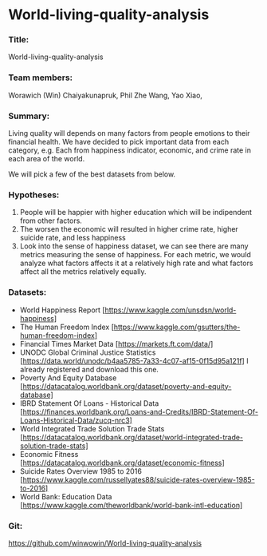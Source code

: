 # World-living-quality-analysis

### Title:
World-living-quality-analysis

### Team members:
Worawich (Win) Chaiyakunapruk,
Phil Zhe Wang, 
Yao Xiao,  

### Summary: 
Living quality will depends on many factors from people emotions to their financial health. We have decided to pick important data from each category, e.g. Each from happiness indicator, economic, and crime rate in each area of the world.

We will pick a few of the best datasets from below.

### Hypotheses: 
1. People will be happier with higher education which will be indipendent from other factors.
2. The worsen the economic will resulted in higher crime rate, higher suicide rate, and less happiness
3. Look into the sense of happiness dataset, we can see there are many metrics measuring the sense of happiness. For each metric, we would analyze what factors affects it at a relatively high rate and what factors affect all the metrics relatively equally.

### Datasets:	
- World Happiness Report [https://www.kaggle.com/unsdsn/world-happiness]
- The Human Freedom Index [https://www.kaggle.com/gsutters/the-human-freedom-index]
- Financial Times Market Data [https://markets.ft.com/data/]
- UNODC Global Criminal Justice Statistics [https://data.world/unodc/b4aa5785-7a33-4c07-af15-0f15d95a121f] I already registered and download this one.
- Poverty And Equity Database [https://datacatalog.worldbank.org/dataset/poverty-and-equity-database]
- IBRD Statement Of Loans - Historical Data [https://finances.worldbank.org/Loans-and-Credits/IBRD-Statement-Of-Loans-Historical-Data/zucq-nrc3]
- World Integrated Trade Solution Trade Stats [https://datacatalog.worldbank.org/dataset/world-integrated-trade-solution-trade-stats]
- Economic Fitness [https://datacatalog.worldbank.org/dataset/economic-fitness]
- Suicide Rates Overview 1985 to 2016 [https://www.kaggle.com/russellyates88/suicide-rates-overview-1985-to-2016]
- World Bank: Education Data [https://www.kaggle.com/theworldbank/world-bank-intl-education]

### Git: 
https://github.com/winwowin/World-living-quality-analysis
